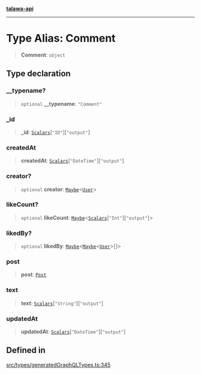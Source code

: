 [**talawa-api**](../../../README.md)

***

# Type Alias: Comment

> **Comment**: `object`

## Type declaration

### \_\_typename?

> `optional` **\_\_typename**: `"Comment"`

### \_id

> **\_id**: [`Scalars`](Scalars.md)\[`"ID"`\]\[`"output"`\]

### createdAt

> **createdAt**: [`Scalars`](Scalars.md)\[`"DateTime"`\]\[`"output"`\]

### creator?

> `optional` **creator**: [`Maybe`](Maybe.md)\<[`User`](User.md)\>

### likeCount?

> `optional` **likeCount**: [`Maybe`](Maybe.md)\<[`Scalars`](Scalars.md)\[`"Int"`\]\[`"output"`\]\>

### likedBy?

> `optional` **likedBy**: [`Maybe`](Maybe.md)\<[`Maybe`](Maybe.md)\<[`User`](User.md)\>[]\>

### post

> **post**: [`Post`](Post.md)

### text

> **text**: [`Scalars`](Scalars.md)\[`"String"`\]\[`"output"`\]

### updatedAt

> **updatedAt**: [`Scalars`](Scalars.md)\[`"DateTime"`\]\[`"output"`\]

## Defined in

[src/types/generatedGraphQLTypes.ts:345](https://github.com/Suyash878/talawa-api/blob/b5a9d8b4a1ea678a3d6f5b710b3721f91a3052fc/src/types/generatedGraphQLTypes.ts#L345)
